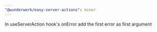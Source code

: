 ```yaml
---
"@wunderwerk/easy-server-actions": minor
---
```


In useServerAction hook's onError add the first error as first argument

